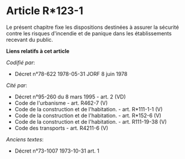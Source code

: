 # Article R*123-1

Le présent chapitre fixe les dispositions destinées à assurer la sécurité contre les risques d'incendie et de panique dans
les établissements recevant du public.

**Liens relatifs à cet article**

_Codifié par_:

  - Décret n°78-622 1978-05-31 JORF 8 juin 1978

_Cité par_:

  - Décret n°95-260 du 8 mars 1995 - art. 2 (VD)
  - Code de l'urbanisme - art. R462-7 (V)
  - Code de la construction et de l'habitation. - art. R*111-1-1 (V)
  - Code de la construction et de l'habitation. - art. R*152-6 (V)
  - Code de la construction et de l'habitation. - art. R111-19-38 (V)
  - Code des transports - art. R4211-6 (V)

_Anciens textes_:

  - Décret n°73-1007 1973-10-31 art. 1
